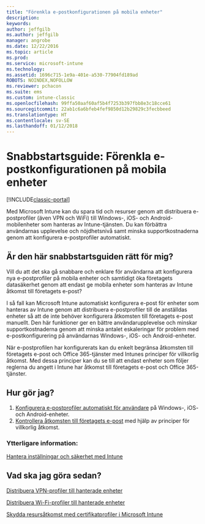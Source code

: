 ```yaml
---
title: "Förenkla e-postkonfigurationen på mobila enheter"
description: 
keywords: 
author: jeffgilb
ms.author: jeffgilb
manager: angrobe
ms.date: 12/22/2016
ms.topic: article
ms.prod: 
ms.service: microsoft-intune
ms.technology: 
ms.assetid: 1696c715-1e9a-401e-a530-77904fd189ad
ROBOTS: NOINDEX,NOFOLLOW
ms.reviewer: pchacon
ms.suite: ems
ms.custom: intune-classic
ms.openlocfilehash: 99ffa50aaf60af5b4f7253b397fbb8e3c18cce61
ms.sourcegitcommit: 22ab1c6a6bfeb4fef9850d12b29829c3fecbbeed
ms.translationtype: HT
ms.contentlocale: sv-SE
ms.lasthandoff: 01/12/2018
---
```

# <a name="quick-start-guide-simplify-email-configuration-on-mobile-devices"></a>Snabbstartsguide: Förenkla e-postkonfigurationen på mobila enheter

[!INCLUDE[classic-portal](../includes/classic-portal.md)]

Med Microsoft Intune kan du spara tid och resurser genom att distribuera e-postprofiler (även VPN och WiFi) till Windows-, iOS- och Android-mobilenheter som hanteras av Intune-tjänsten. Du kan förbättra användarnas upplevelse och nöjdhetsnivå samt minska supportkostnaderna genom att konfigurera e-postprofiler automatiskt.

## <a name="is-this-quick-start-guide-right-for-me"></a>Är den här snabbstartsguiden rätt för mig?
Vill du att det ska gå snabbare och enklare för användarna att konfigurera nya e-postprofiler på mobila enheter och samtidigt öka företagets datasäkerhet genom att endast ge mobila enheter som hanteras av Intune åtkomst till företagets e-post?

I så fall kan Microsoft Intune automatiskt konfigurera e-post för enheter som hanteras av Intune genom att distribuera e-postprofiler till de anställdas enheter så att de inte behöver konfigurera åtkomsten till företagets e-post manuellt. Den här funktioner ger en bättre användarupplevelse och minskar supportkostnaderna genom att minska antalet eskaleringar för problem med e-postkonfigurering på användarnas Windows-, iOS- och Android-enheter.

När e-postprofilen har konfigurerats kan du enkelt begränsa åtkomsten till företagets e-post och Office 365-tjänster med Intunes principer för villkorlig åtkomst. Med dessa principer kan du se till att endast enheter som följer reglerna du angett i Intune har åtkomst till företagets e-post och Office 365-tjänster.

## <a name="how-do-i-do-it"></a>Hur gör jag?
1.  [Konfigurera e-postprofiler automatiskt för användare](/intune-classic/deploy-use/configure-access-to-corporate-email-using-email-profiles-with-microsoft-intune) på Windows-, iOS- och Android-enheter.
2.  [Kontrollera åtkomsten till företagets e-post](/intune-classic/deploy-use/restrict-access-to-email-and-o365-services-with-microsoft-intune) med hjälp av principer för villkorlig åtkomst.


### <a name="additional-information"></a>Ytterligare information:
[Hantera inställningar och säkerhet med Intune](/intune-classic/deploy-use/manage-settings-and-features-on-your-devices-with-microsoft-intune-policies)

## <a name="what-should-i-do-next"></a>Vad ska jag göra sedan?
[Distribuera VPN-profiler till hanterade enheter](/intune-classic/deploy-use/vpn-connections-in-microsoft-intune)

[Distribuera Wi-Fi-profiler till hanterade enheter](/intune-classic/deploy-use/wi-fi-connections-in-microsoft-intune)

[Skydda resursåtkomst med certifikatprofiler i Microsoft Intune](/intune-classic/deploy-use/secure-resource-access-with-certificate-profiles)
